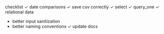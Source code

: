 checklist
✓ date comparisons
✓ save csv correctly
✓ select
✓ query_one
✓ relational data
- better input sanitization
- better naming conventions
✓ update docs